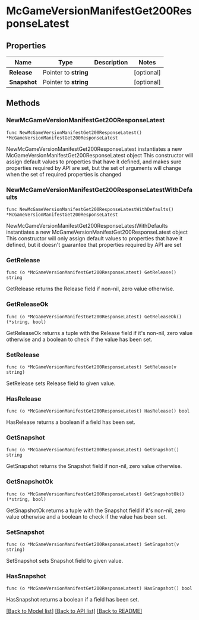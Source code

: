 # McGameVersionManifestGet200ResponseLatest

## Properties

Name | Type | Description | Notes
------------ | ------------- | ------------- | -------------
**Release** | Pointer to **string** |  | [optional] 
**Snapshot** | Pointer to **string** |  | [optional] 

## Methods

### NewMcGameVersionManifestGet200ResponseLatest

`func NewMcGameVersionManifestGet200ResponseLatest() *McGameVersionManifestGet200ResponseLatest`

NewMcGameVersionManifestGet200ResponseLatest instantiates a new McGameVersionManifestGet200ResponseLatest object
This constructor will assign default values to properties that have it defined,
and makes sure properties required by API are set, but the set of arguments
will change when the set of required properties is changed

### NewMcGameVersionManifestGet200ResponseLatestWithDefaults

`func NewMcGameVersionManifestGet200ResponseLatestWithDefaults() *McGameVersionManifestGet200ResponseLatest`

NewMcGameVersionManifestGet200ResponseLatestWithDefaults instantiates a new McGameVersionManifestGet200ResponseLatest object
This constructor will only assign default values to properties that have it defined,
but it doesn't guarantee that properties required by API are set

### GetRelease

`func (o *McGameVersionManifestGet200ResponseLatest) GetRelease() string`

GetRelease returns the Release field if non-nil, zero value otherwise.

### GetReleaseOk

`func (o *McGameVersionManifestGet200ResponseLatest) GetReleaseOk() (*string, bool)`

GetReleaseOk returns a tuple with the Release field if it's non-nil, zero value otherwise
and a boolean to check if the value has been set.

### SetRelease

`func (o *McGameVersionManifestGet200ResponseLatest) SetRelease(v string)`

SetRelease sets Release field to given value.

### HasRelease

`func (o *McGameVersionManifestGet200ResponseLatest) HasRelease() bool`

HasRelease returns a boolean if a field has been set.

### GetSnapshot

`func (o *McGameVersionManifestGet200ResponseLatest) GetSnapshot() string`

GetSnapshot returns the Snapshot field if non-nil, zero value otherwise.

### GetSnapshotOk

`func (o *McGameVersionManifestGet200ResponseLatest) GetSnapshotOk() (*string, bool)`

GetSnapshotOk returns a tuple with the Snapshot field if it's non-nil, zero value otherwise
and a boolean to check if the value has been set.

### SetSnapshot

`func (o *McGameVersionManifestGet200ResponseLatest) SetSnapshot(v string)`

SetSnapshot sets Snapshot field to given value.

### HasSnapshot

`func (o *McGameVersionManifestGet200ResponseLatest) HasSnapshot() bool`

HasSnapshot returns a boolean if a field has been set.


[[Back to Model list]](../README.md#documentation-for-models) [[Back to API list]](../README.md#documentation-for-api-endpoints) [[Back to README]](../README.md)


